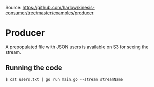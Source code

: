 Source: https://github.com/harlow/kinesis-consumer/tree/master/examples/producer

# Producer

A prepopulated file with JSON users is available on S3 for seeing the stream.

## Running the code

```
$ cat users.txt | go run main.go --stream streamName
```

